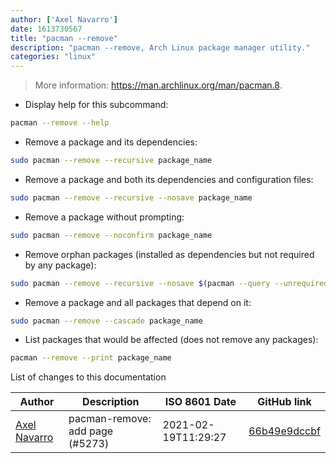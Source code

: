 ```yaml
---
author: ['Axel Navarro']
date: 1613730567
title: "pacman --remove"
description: "pacman --remove, Arch Linux package manager utility."
categories: "linux"
---
```

> More information: <https://man.archlinux.org/man/pacman.8>.

- Display help for this subcommand:

```bash
pacman --remove --help
```

- Remove a package and its dependencies:

```bash
sudo pacman --remove --recursive package_name
```

- Remove a package and both its dependencies and configuration files:

```bash
sudo pacman --remove --recursive --nosave package_name
```

- Remove a package without prompting:

```bash
sudo pacman --remove --noconfirm package_name
```

- Remove orphan packages (installed as dependencies but not required by any package):

```bash
sudo pacman --remove --recursive --nosave $(pacman --query --unrequired --deps --quiet)
```

- Remove a package and all packages that depend on it:

```bash
sudo pacman --remove --cascade package_name
```

- List packages that would be affected (does not remove any packages):

```bash
pacman --remove --print package_name
```
List of changes to this documentation


Author | Description | ISO 8601 Date | GitHub link
------|-----|-----|-----
[Axel Navarro](mailto:navarroaxel@gmail.com) | pacman-remove: add page (#5273) | 2021-02-19T11:29:27 | [66b49e9dccbf](https://github.com/tldr-pages/tldr/commit/66b49e9dccbfade0128b5275326c531ad39717ce)

